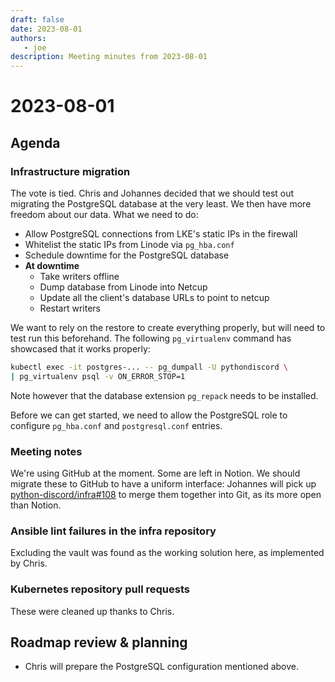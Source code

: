 ```yaml
---
draft: false
date: 2023-08-01
authors:
   - joe
description: Meeting minutes from 2023-08-01
---
```

# 2023-08-01

## Agenda

### Infrastructure migration

The vote is tied. Chris and Johannes decided that we should test out
migrating the PostgreSQL database at the very least. We then have more
freedom about our data. What we need to do:

<!-- more -->

- Allow PostgreSQL connections from LKE's static IPs in the firewall
- Whitelist the static IPs from Linode via `pg_hba.conf`
- Schedule downtime for the PostgreSQL database
- **At downtime**
  - Take writers offline
  - Dump database from Linode into Netcup
  - Update all the client's database URLs to point to netcup
  - Restart writers

We want to rely on the restore to create everything properly, but will
need to test run this beforehand. The following `pg_virtualenv` command
has showcased that it works properly:

``` sh
kubectl exec -it postgres-... -- pg_dumpall -U pythondiscord \
| pg_virtualenv psql -v ON_ERROR_STOP=1
```

Note however that the database extension `pg_repack` needs to be
installed.

Before we can get started, we need to allow the PostgreSQL role to
configure `pg_hba.conf` and `postgresql.conf` entries.

### Meeting notes

We're using GitHub at the moment. Some are left in Notion. We should
migrate these to GitHub to have a uniform interface: Johannes will pick
up
[python-discord/infra#108](https://github.com/python-discord/infra/issues/108)
to merge them together into Git, as its more open than Notion.

### Ansible lint failures in the infra repository

Excluding the vault was found as the working solution here, as
implemented by Chris.

### Kubernetes repository pull requests

These were cleaned up thanks to Chris.

## Roadmap review & planning

- Chris will prepare the PostgreSQL configuration mentioned above.
